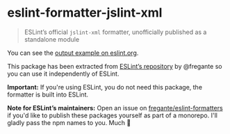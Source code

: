 # eslint-formatter-jslint-xml

> ESLint’s official `jslint-xml` formatter, unofficially published as a standalone module

You can see the [output example on eslint.org](https://eslint.org/docs/user-guide/formatters/#jslint-xml).

This package has been extracted from [ESLint’s repository](https://github.com/eslint/eslint/tree/master/lib/cli-engine/formatters) by @fregante so you can use it independently of ESLint.

**Important:** If you're using ESLint, you do not need this package, the formatter is built into ESLint.

**Note for ESLint’s maintainers:** Open an issue on [fregante/eslint-formatters](https://github.com/fregante/eslint-formatters) if you'd like to publish these packages yourself as part of a monorepo. I'll gladly pass the npm names to you. Much 💚
